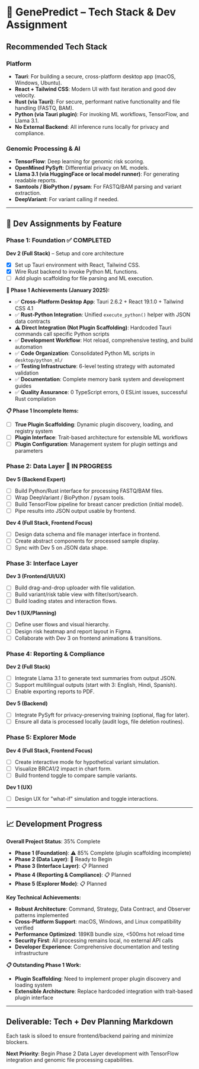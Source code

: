 
# 🧪 GenePredict – Tech Stack & Dev Assignment

## Recommended Tech Stack

### Platform
- **Tauri**: For building a secure, cross-platform desktop app (macOS, Windows, Ubuntu).
- **React + Tailwind CSS**: Modern UI with fast iteration and good dev velocity.
- **Rust (via Tauri)**: For secure, performant native functionality and file handling (FASTQ, BAM).
- **Python (via Tauri plugin)**: For invoking ML workflows, TensorFlow, and Llama 3.1.
- **No External Backend**: All inference runs locally for privacy and compliance.

### Genomic Processing & AI
- **TensorFlow**: Deep learning for genomic risk scoring.
- **OpenMined PySyft**: Differential privacy on ML models.
- **Llama 3.1 (via HuggingFace or local model runner)**: For generating readable reports.
- **Samtools / BioPython / pysam**: For FASTQ/BAM parsing and variant extraction.
- **DeepVariant**: For variant calling if needed.

---

## 👥 Dev Assignments by Feature

### Phase 1: Foundation ✅ **COMPLETED**
**Dev 2 (Full Stack)** – Setup and core architecture
- [x] Set up Tauri environment with React, Tailwind CSS.
- [x] Wire Rust backend to invoke Python ML functions.
- [ ] Add plugin scaffolding for file parsing and ML execution.

**🎯 Phase 1 Achievements (January 2025):**
- ✅ **Cross-Platform Desktop App**: Tauri 2.6.2 + React 19.1.0 + Tailwind CSS 4.1
- ✅ **Rust-Python Integration**: Unified `execute_python()` helper with JSON data contracts
- ⚠️ **Direct Integration (Not Plugin Scaffolding)**: Hardcoded Tauri commands call specific Python scripts
- ✅ **Development Workflow**: Hot reload, comprehensive testing, and build automation
- ✅ **Code Organization**: Consolidated Python ML scripts in `desktop/python_ml/`
- ✅ **Testing Infrastructure**: 6-level testing strategy with automated validation
- ✅ **Documentation**: Complete memory bank system and development guides
- ✅ **Quality Assurance**: 0 TypeScript errors, 0 ESLint issues, successful Rust compilation

**📋 Phase 1 Incomplete Items:**
- [ ] **True Plugin Scaffolding**: Dynamic plugin discovery, loading, and registry system
- [ ] **Plugin Interface**: Trait-based architecture for extensible ML workflows
- [ ] **Plugin Configuration**: Management system for plugin settings and parameters

### Phase 2: Data Layer 🚧 **IN PROGRESS**
**Dev 5 (Backend Expert)**
- [ ] Build Python/Rust interface for processing FASTQ/BAM files.
- [ ] Wrap DeepVariant / BioPython / pysam tools.
- [ ] Build TensorFlow pipeline for breast cancer prediction (initial model).
- [ ] Pipe results into JSON output usable by frontend.

**Dev 4 (Full Stack, Frontend Focus)**
- [ ] Design data schema and file manager interface in frontend.
- [ ] Create abstract components for processed sample display.
- [ ] Sync with Dev 5 on JSON data shape.

### Phase 3: Interface Layer
**Dev 3 (Frontend/UI/UX)**
- [ ] Build drag-and-drop uploader with file validation.
- [ ] Build variant/risk table view with filter/sort/search.
- [ ] Build loading states and interaction flows.

**Dev 1 (UX/Planning)**
- [ ] Define user flows and visual hierarchy.
- [ ] Design risk heatmap and report layout in Figma.
- [ ] Collaborate with Dev 3 on frontend animations & transitions.

### Phase 4: Reporting & Compliance
**Dev 2 (Full Stack)**
- [ ] Integrate Llama 3.1 to generate text summaries from output JSON.
- [ ] Support multilingual outputs (start with 3: English, Hindi, Spanish).
- [ ] Enable exporting reports to PDF.

**Dev 5 (Backend)**
- [ ] Integrate PySyft for privacy-preserving training (optional, flag for later).
- [ ] Ensure all data is processed locally (audit logs, file deletion routines).

### Phase 5: Explorer Mode
**Dev 4 (Full Stack, Frontend Focus)**
- [ ] Create interactive mode for hypothetical variant simulation.
- [ ] Visualize BRCA1/2 impact in chart form.
- [ ] Build frontend toggle to compare sample variants.

**Dev 1 (UX)**
- [ ] Design UX for "what-if" simulation and toggle interactions.

---

## 📈 Development Progress

**Overall Project Status**: 35% Complete
- **Phase 1 (Foundation)**: ⚠️ 85% Complete (plugin scaffolding incomplete)
- **Phase 2 (Data Layer)**: 🚧 Ready to Begin
- **Phase 3 (Interface Layer)**: 📋 Planned
- **Phase 4 (Reporting & Compliance)**: 📋 Planned
- **Phase 5 (Explorer Mode)**: 📋 Planned

**Key Technical Achievements:**
- **Robust Architecture**: Command, Strategy, Data Contract, and Observer patterns implemented
- **Cross-Platform Support**: macOS, Windows, and Linux compatibility verified
- **Performance Optimized**: 189KB bundle size, <500ms hot reload time
- **Security First**: All processing remains local, no external API calls
- **Developer Experience**: Comprehensive documentation and testing infrastructure

**📋 Outstanding Phase 1 Work:**
- **Plugin Scaffolding**: Need to implement proper plugin discovery and loading system
- **Extensible Architecture**: Replace hardcoded integration with trait-based plugin interface

---

## Deliverable: Tech + Dev Planning Markdown

Each task is siloed to ensure frontend/backend pairing and minimize blockers.

**Next Priority**: Begin Phase 2 Data Layer development with TensorFlow integration and genomic file processing capabilities.

